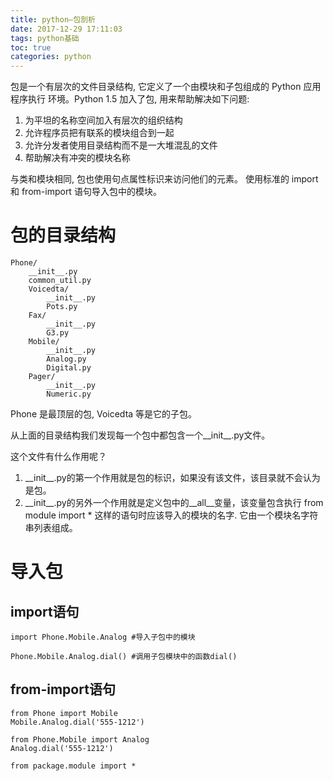 ```yaml
---
title: python—包剖析
date: 2017-12-29 17:11:03
tags: python基础
toc: true
categories: python
---
```

包是一个有层次的文件目录结构, 它定义了一个由模块和子包组成的 Python 应用程序执行
环境。Python 1.5 加入了包, 用来帮助解决如下问题:

1. 为平坦的名称空间加入有层次的组织结构
2. 允许程序员把有联系的模块组合到一起
3. 允许分发者使用目录结构而不是一大堆混乱的文件
4. 帮助解决有冲突的模块名称

与类和模块相同, 包也使用句点属性标识来访问他们的元素。 使用标准的 import 和
from-import 语句导入包中的模块。
<!--more-->

# 包的目录结构

	Phone/
		__init__.py
		common_util.py
		Voicedta/
			__init__.py
			Pots.py
		Fax/
			__init__.py
			G3.py
		Mobile/
			__init__.py
			Analog.py
			Digital.py
		Pager/
			__init__.py
			Numeric.py
Phone 是最顶层的包, Voicedta 等是它的子包。 

从上面的目录结构我们发现每一个包中都包含一个\_\_init\_\_.py文件。

这个文件有什么作用呢？

1. \_\_init\_\_.py的第一个作用就是包的标识，如果没有该文件，该目录就不会认为是包。
2. \_\_init\_\_.py的另外一个作用就是定义包中的\_\_all\_\_变量，该变量包含执行 from module import * 这样的语句时应该导入的模块的名字. 它由一个模块名字符串列表组成。

# 导入包

## import语句

	import Phone.Mobile.Analog #导入子包中的模块

	Phone.Mobile.Analog.dial() #调用子包模块中的函数dial()

## from-import语句

	from Phone import Mobile
	Mobile.Analog.dial('555-1212')

	from Phone.Mobile import Analog
	Analog.dial('555-1212')

    from package.module import *